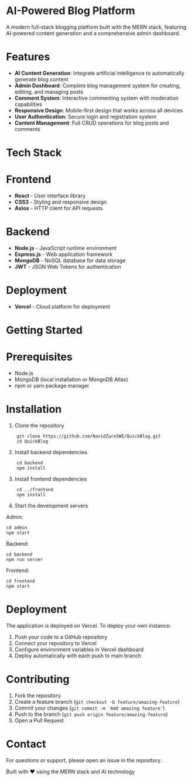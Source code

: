 # AI-Powered Blog Platform

A modern full-stack blogging platform built with the MERN stack, featuring AI-powered content generation and a comprehensive admin dashboard.

# Features

* **AI Content Generation**: Integrate artificial intelligence to automatically generate blog content
* **Admin Dashboard**: Complete blog management system for creating, editing, and managing posts
* **Comment System**: Interactive commenting system with moderation capabilities
* **Responsive Design**: Mobile-first design that works across all devices
* **User Authentication**: Secure login and registration system
* **Content Management**: Full CRUD operations for blog posts and comments

# Tech Stack

# Frontend

* **React** \- User interface library
* **CSS3** \- Styling and responsive design
* **Axios** \- HTTP client for API requests

# Backend

* **Node.js** \- JavaScript runtime environment
* **Express.js** \- Web application framework
* **MongoDB** \- NoSQL database for data storage
* **JWT** \- JSON Web Tokens for authentication

# Deployment

* **Vercel** \- Cloud platform for deployment

# Getting Started

# Prerequisites

* Node.js
* MongoDB (local installation or MongoDB Atlas)
* npm or yarn package manager

# Installation

1. Clone the repository
```   
    git clone https://github.com/NavidZareSWE/QuickBlog.git
    cd QuickBlog
```
2. Install backend dependencies
```
    cd backend
    npm install
```
3. Install frontend dependencies
```
    cd ../frontend
    npm install
```

4. Start the development servers

Admin:

    cd admin
    npm start


Backend:

    cd backend
    npm run server

Frontend:

    cd frontend
    npm start


# Deployment

The application is deployed on Vercel. To deploy your own instance:

1. Push your code to a GitHub repository
2. Connect your repository to Vercel
3. Configure environment variables in Vercel dashboard
4. Deploy automatically with each push to main branch

# Contributing
1. Fork the repository
2. Create a feature branch (`git checkout -b feature/amazing-feature`)
3. Commit your changes (`git commit -m 'Add amazing feature'`)
4. Push to the branch (`git push origin feature/amazing-feature`)
5. Open a Pull Request

# Contact
For questions or support, please open an issue in the repository.

Built with ❤️ using the MERN stack and AI technology
